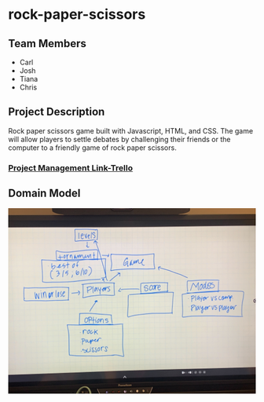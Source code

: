 # rock-paper-scissors

## Team Members 

* Carl
* Josh
* Tiana
* Chris

## Project Description

Rock paper scissors game built with Javascript, HTML, and CSS. The game will allow players to settle debates by challenging their friends or the computer to a friendly game of rock paper scissors.

### [Project Management Link-Trello](https://trello.com/b/kg8NBNYl/rock-paper-scissor)

## **Domain Model**

![Domain Model](./RockPaperScissorsDomainModel.jpg)